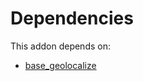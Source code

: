 # Dependencies

This addon depends on:

- [base_geolocalize](../../../../../oca-ocb-core/odoo-bringout-oca-ocb-base_geolocalize)
